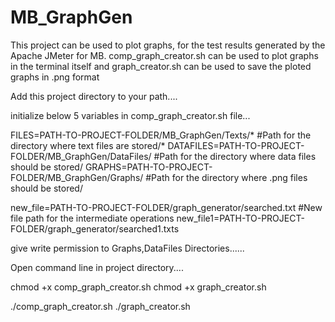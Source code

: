 # MB_GraphGen
This project can be used to plot graphs, for the test results generated by the Apache JMeter for MB.
comp_graph_creator.sh can be used to plot graphs in the terminal itself and graph_creator.sh can be used to save the ploted graphs in .png format

Add this project directory to your path....

initialize below 5 variables in comp_graph_creator.sh file...

FILES=PATH-TO-PROJECT-FOLDER/MB_GraphGen/Texts/*          #Path for the directory where text files are stored/*
DATAFILES=PATH-TO-PROJECT-FOLDER/MB_GraphGen/DataFiles/   #Path for the directory where data files should be stored/
GRAPHS=PATH-TO-PROJECT-FOLDER/MB_GraphGen/Graphs/         #Path for the directory where .png files should be stored/

new_file=PATH-TO-PROJECT-FOLDER/graph_generator/searched.txt  #New file path for the intermediate operations
new_file1=PATH-TO-PROJECT-FOLDER/graph_generator/searched1.txts
  
give write permission to Graphs,DataFiles Directories......

Open command line in project directory....

  chmod +x comp_graph_creator.sh
  chmod +x graph_creator.sh
  
  ./comp_graph_creator.sh
  ./graph_creator.sh
